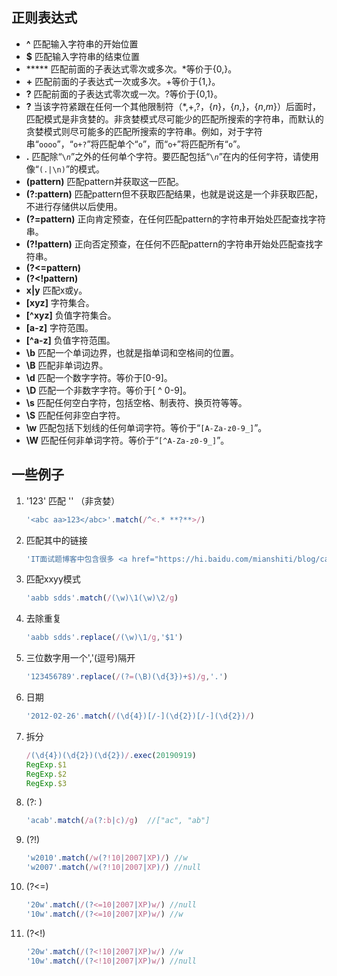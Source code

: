 ## 正则表达式

- **^** 匹配输入字符串的开始位置
- **$** 匹配输入字符串的结束位置
- ***** 匹配前面的子表达式零次或多次。*等价于{0,}。
- **+** 匹配前面的子表达式一次或多次。+等价于{1,}。
- **?** 匹配前面的子表达式零次或一次。?等价于{0,1}。
- **?** 当该字符紧跟在任何一个其他限制符（*,+,?，{*n*}，{*n*,}，{*n*,*m*}）后面时，匹配模式是非贪婪的。非贪婪模式尽可能少的匹配所搜索的字符串，而默认的贪婪模式则尽可能多的匹配所搜索的字符串。例如，对于字符串“`oooo`”，“`o+?`”将匹配单个“`o`”，而“`o+`”将匹配所有“`o`”。
- **.** 匹配除“`\`*`n`*”之外的任何单个字符。要匹配包括“`\`*`n`*”在内的任何字符，请使用像“`(.|\n)`”的模式。
- **(pattern)** 匹配pattern并获取这一匹配。
- **(?:pattern)** 匹配pattern但不获取匹配结果，也就是说这是一个非获取匹配，不进行存储供以后使用。
- **(?=pattern)** 正向肯定预查，在任何匹配pattern的字符串开始处匹配查找字符串。
- **(?!pattern)** 正向否定预查，在任何不匹配pattern的字符串开始处匹配查找字符串。
- **(?<=pattern)**  
-  **(?<!pattern)**
- **x|y**  匹配x或y。
- **[xyz]** 字符集合。
- **[^xyz]** 负值字符集合。
- **[a-z]** 字符范围。
- **[^a-z]** 负值字符范围。
- **\b**  匹配一个单词边界，也就是指单词和空格间的位置。
- **\B**  匹配非单词边界。
- **\d** 匹配一个数字字符。等价于[0-9]。
- **\D** 匹配一个非数字字符。等价于[ ^ 0-9]。
- **\s** 匹配任何空白字符，包括空格、制表符、换页符等等。
- **\S** 匹配任何非空白字符。
- **\w** 匹配包括下划线的任何单词字符。等价于“`[A-Za-z0-9_]`”。
- **\W** 匹配任何非单词字符。等价于“`[^A-Za-z0-9_]`”。

## 一些例子

1. '<abc aa>123</abc>' 匹配 '<abc aa>' （非贪婪）

   ```js
   '<abc aa>123</abc>'.match(/^<.* **?**>/)
   ```

   

2. 匹配其中的链接

   ```js
   'IT面试题博客中包含很多 <a href="https://hi.baidu.com/mianshiti/blog/category/微软面试题">微软面试题</a>'.match(/https?.*(?=")/)
   ```

3. 匹配xxyy模式

   ```js
   'aabb sdds'.match(/(\w)\1(\w)\2/g)
   ```

4. 去除重复

   ```js
   'aabb sdds'.replace(/(\w)\1/g,'$1')
   ```

5. 三位数字用一个','(逗号)隔开

   ```js
   '123456789'.replace(/(?=(\B)(\d{3})+$)/g,'.')
   ```

6. 日期

   ```js
   '2012-02-26'.match(/(\d{4})[/-](\d{2})[/-](\d{2})/)
   ```

7. 拆分

   ```javascript
   /(\d{4})(\d{2})(\d{2})/.exec(20190919)
   RegExp.$1
   RegExp.$2
   RegExp.$3
   ```

8. (?: )

   ```js
   'acab'.match(/a(?:b|c)/g)  //["ac", "ab"]
   ```

9. (?!)

   ```js
   'w2010'.match(/w(?!10|2007|XP)/) //w
   'w2007'.match(/w(?!10|2007|XP)/) //null
   ```

10. (?<=)

    ```js
    '20w'.match(/(?<=10|2007|XP)w/) //null
    '10w'.match(/(?<=10|2007|XP)w/) //w
    ```

11. (?<!)

    ```js
    '20w'.match(/(?<!10|2007|XP)w/) //w
    '10w'.match(/(?<!10|2007|XP)w/) //null
    ```

    

